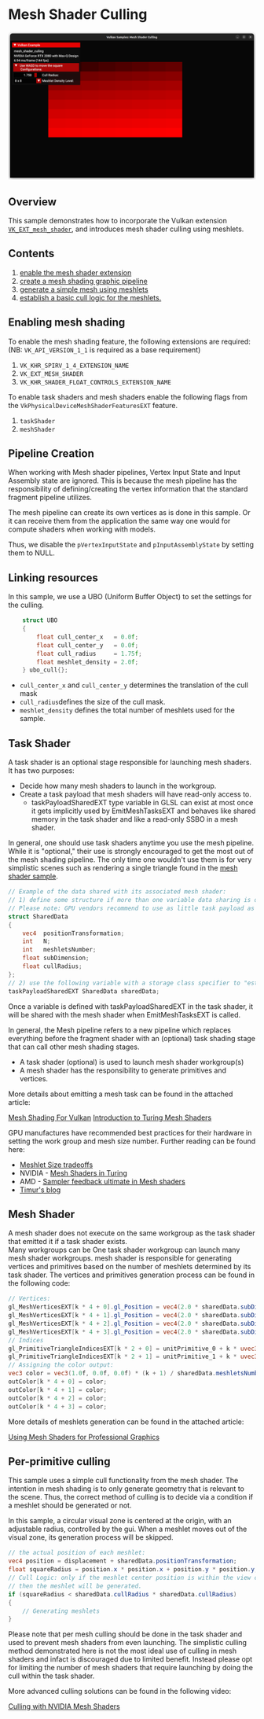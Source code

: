 <!--
- Copyright (c) 2023, Holochip Corporation
-
- SPDX-License-Identifier: Apache-2.0
-
- Licensed under the Apache License, Version 2.0 the "License";
- you may not use this file except in compliance with the License.
- You may obtain a copy of the License at
-
-     http://www.apache.org/licenses/LICENSE-2.0
-
- Unless required by applicable law or agreed to in writing, software
- distributed under the License is distributed on an "AS IS" BASIS,
- WITHOUT WARRANTIES OR CONDITIONS OF ANY KIND, either express or implied.
- See the License for the specific language governing permissions and
- limitations under the License.
-
-->

# Mesh Shader Culling
![Mesh Shader Culling](./images/mesh_shader_culling.png)

## Overview

This sample demonstrates how to incorporate the Vulkan extension [```VK_EXT_mesh_shader```](https://www.khronos.org/registry/vulkan/specs/1.2-extensions/html/vkspec.html#VK_EXT_mesh_shader), and
introduces mesh shader culling using meshlets.

## Contents

1) [enable the mesh shader extension](#enabling-mesh-shading) 
2) [create a mesh shading graphic
pipeline](#creating-pipeline) 
3) [generate a simple mesh using meshlets](#mesh-shader) 
4) [establish a basic cull logic for the meshlets.](#mesh-shader-culling)

## Enabling mesh shading

To enable the mesh shading feature, the following 
extensions are required: (NB: ```VK_API_VERSION_1_1``` is required as a base requirement)

1) ```VK_KHR_SPIRV_1_4_EXTENSION_NAME```
2) ```VK_EXT_MESH_SHADER```
3) ```VK_KHR_SHADER_FLOAT_CONTROLS_EXTENSION_NAME```

To enable task shaders and mesh shaders enable the 
following flags from the 
```VkPhysicalDeviceMeshShaderFeaturesEXT``` feature.
1) ```taskShader```
2) ```meshShader```

## Pipeline Creation

When working with Mesh shader pipelines, Vertex Input 
State and Input Assembly state are ignored.  This is 
because the mesh pipeline has the responsibility of 
defining/creating the vertex information that the 
standard fragment pipeline utilizes.

The mesh pipeline can create its own vertices as is 
done in this sample.  Or it can receive them from the 
application the same way one would for compute shaders 
when working with models.

Thus, we disable the ```pVertexInputState``` and 
```pInputAssemblyState``` by setting them to NULL.

## Linking resources

In this sample, we use a UBO (Uniform Buffer Object) to 
set the settings for the culling.

```cpp
	struct UBO
	{
		float cull_center_x   = 0.0f;
		float cull_center_y   = 0.0f;
		float cull_radius     = 1.75f;
		float meshlet_density = 2.0f;
	} ubo_cull{};
```

* ```cull_center_x``` and ```cull_center_y``` determines 
the translation of the cull mask
* ```cull_radius```defines the size of the cull mask. 
* ```meshlet_density``` defines the total number of meshlets used for the sample.

## Task Shader

A task shader is an optional stage responsible for launching mesh shaders.  It has two purposes:

* Decide how many mesh shaders to launch in the workgroup.
* Create a task payload that mesh shaders will have read-only access to.
  * taskPayloadSharedEXT type variable in GLSL can exist at most once it gets implicitly used by EmitMeshTasksEXT 
    and behaves like shared memory in the task shader and like a read-only SSBO in a mesh shader.

In general, one should use task shaders anytime you use the mesh pipeline.  While it is "optional,"  their use is 
strongly encouraged to get the most out of the mesh shading pipeline.  The only time one wouldn't use them is for 
very simplistic scenes such as rendering a single triangle found in the [mesh shader sample](../mesh_shading).

```glsl
// Example of the data shared with its associated mesh shader:
// 1) define some structure if more than one variable data sharing is desired:
// Please note: GPU vendors recommend to use as little task payload as possible, eg. by packing the data to fewer bits etc.
struct SharedData
{
    vec4  positionTransformation;
    int   N;
    int   meshletsNumber;
    float subDimension;
    float cullRadius;
};
// 2) use the following variable with a storage class specifier to "establish the connection"
taskPayloadSharedEXT SharedData sharedData;
```

Once a variable is defined with taskPayloadSharedEXT in the task shader, it will be shared with the mesh shader when 
EmitMeshTasksEXT is called.

In general, the Mesh pipeline refers to a new pipeline 
which replaces everything before the fragment shader 
with an (optional) task shading stage that can call other mesh 
shading stages.

* A task shader (optional) is used to launch mesh shader workgroup(s)
* A mesh shader has the responsibility to generate 
  primitives and vertices.

More details about emitting a mesh task can be found in the attached article:

[Mesh Shading For Vulkan](https://www.khronos.org/blog/mesh-shading-for-vulkan)
[Introduction to Turing Mesh Shaders](https://developer.nvidia.com/blog/introduction-turing-mesh-shaders/)

GPU manufactures have recommended best practices for 
their hardware in setting the work group and mesh size 
number. Further reading can be found here:

* [Meshlet Size tradeoffs](https://zeux.io/2023/01/16/meshlet-size-tradeoffs/)
* NVIDIA - [Mesh Shaders in Turing](https://on-demand.gputechconf.com/gtc-eu/2018/pdf/e8515-mesh-shaders-in-turing.pdf)
* AMD - [Sampler feedback ultimate in Mesh shaders](https://gpuopen.com/wp-content/uploads/slides/AMD_RDNA2_DirectX12_Ultimate_SamplerFeedbackMeshShaders.pdf)
* [Timur's blog](https://timur.hu/blog/2022/mesh-and-task-shaders)

## Mesh Shader

A mesh shader does not execute on the same workgroup as the task shader that emitted it if a task shader exists.  
Many workgroups can be  One task shader workgroup can launch many mesh shader workgroups.
mesh shader is responsible for generating vertices and primitives based on the number of meshlets determined by its task
shader. The vertices and primitives generation process can be found in the following code:

```glsl
// Vertices:
gl_MeshVerticesEXT[k * 4 + 0].gl_Position = vec4(2.0 * sharedData.subDimension * unitVertex_0, 0.0f, 1.0f) + sharedData.positionTransformation + displacement;
gl_MeshVerticesEXT[k * 4 + 1].gl_Position = vec4(2.0 * sharedData.subDimension * unitVertex_1, 0.0f, 1.0f) + sharedData.positionTransformation + displacement;
gl_MeshVerticesEXT[k * 4 + 2].gl_Position = vec4(2.0 * sharedData.subDimension * unitVertex_2, 0.0f, 1.0f) + sharedData.positionTransformation + displacement;
gl_MeshVerticesEXT[k * 4 + 3].gl_Position = vec4(2.0 * sharedData.subDimension * unitVertex_3, 0.0f, 1.0f) + sharedData.positionTransformation + displacement;
// Indices
gl_PrimitiveTriangleIndicesEXT[k * 2 + 0] = unitPrimitive_0 + k * uvec3(4);
gl_PrimitiveTriangleIndicesEXT[k * 2 + 1] = unitPrimitive_1 + k * uvec3(4);
// Assigning the color output:
vec3 color = vec3(1.0f, 0.0f, 0.0f) * (k + 1) / sharedData.meshletsNumber;
outColor[k * 4 + 0] = color;
outColor[k * 4 + 1] = color;
outColor[k * 4 + 2] = color;
outColor[k * 4 + 3] = color;
```

More details of meshlets generation can be found in the attached article:

[Using Mesh Shaders for Professional Graphics](https://developer.nvidia.com/blog/using-mesh-shaders-for-professional-graphics/)

## Per-primitive culling

This sample uses a simple cull functionality from the mesh 
shader. The intention in mesh shading is to only generate geometry that is relevant to the scene.  Thus, the correct 
method of culling is to decide via a condition if a meshlet should be generated or not.

In this sample, a circular visual zone is centered at the origin, with an adjustable radius, controlled by the gui.
When a meshlet moves out of the visual zone, its generation process will be skipped.

```glsl
// the actual position of each meshlet:
vec4 position = displacement + sharedData.positionTransformation;
float squareRadius = position.x * position.x + position.y * position.y;
// Cull Logic: only if the meshlet center position is within the view circle defined by the cull radius,
// then the meshlet will be generated.
if (squareRadius < sharedData.cullRadius * sharedData.cullRadius)
{
    // Generating meshlets
}
```

Please note that per mesh culling should be done in the task shader and used to prevent mesh shaders from even 
launching.  The simplistic culling method demonstrated here is not the most ideal use of culling in mesh shaders and 
infact is discouraged due to limited benefit.  Instead please opt for limiting the number of mesh shaders that 
require launching by doing the cull within the task shader.

More advanced culling solutions can be found in the following video:

[Culling with NVIDIA Mesh Shaders](https://www.youtube.com/watch?v=n3cnUHYGbpw)
